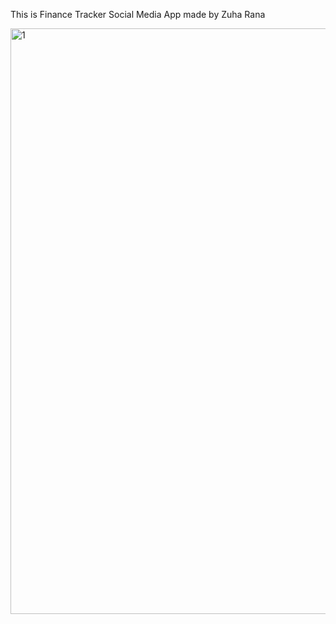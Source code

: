 
This is Finance Tracker Social Media App made by Zuha Rana

<img width="937" alt="1" src="https://github.com/ZuhaaRana/Finance-Tracker-Social-Media-App/assets/118755129/871597f2-1ded-486c-a8e0-6d7bd80e3384">
